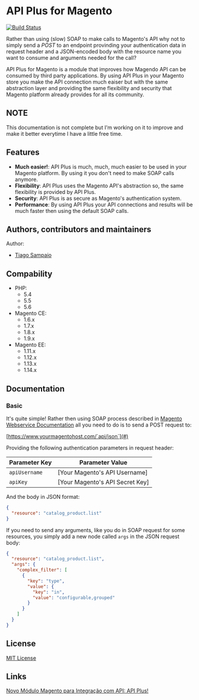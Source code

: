 # API Plus for Magento

[![Build Status](https://travis-ci.org/tiagosampaio/ApiPlus.svg?branch=master)](https://travis-ci.org/tiagosampaio/ApiPlus)

Rather than using (slow) SOAP to make calls to Magento's API why not to simply send a *POST* to an endpoint provinding your authentication data in request header and a JSON-encoded body with the resource name you want to consume and arguments needed for the call?

API Plus for Magento is a module that improves how Magendo API can be consumed by third party applications. By using API Plus in your Magento store you make the API connection much eaiser but with the same abstraction layer and providing the same flexibility and security that Magento platform already provides for all its community.

## NOTE

This documentation is not complete but I'm working on it to improve and make it better everytime I have a little free time.

## Features

- **Much easier!**: API Plus is much, much, much easier to be used in your Magento platform. By using it you don't need to make SOAP calls anymore.
- **Flexibility**: API Plus uses the Magento API's abstraction so, the same flexibility is provided by API Plus.
- **Security**: API Plus is as secure as Magento's authentication system.
- **Performance**: By using API Plus your API connections and results will be much faster then using the default SOAP calls.

## Authors, contributors and maintainers

Author:
- [Tiago Sampaio](http://tiagosampaio.com)

## Compability

- PHP: 
  - 5.4
  - 5.5
  - 5.6
- Magento CE: 
  - 1.6.x
  - 1.7.x
  - 1.8.x
  - 1.9.x
- Magento EE: 
  - 1.11.x
  - 1.12.x
  - 1.13.x
  - 1.14.x

## Documentation

### Basic

It's quite simple! Rather then using SOAP process described in [Magento Webservice Documentation](http://devdocs.magento.com/guides/m1x/api/soap/introduction.html) all you need to do is to send a POST request to:

[https://www.yourmagentohost.com/`api/json`](#)

Providing the following authentication parameters in request header:

Parameter Key | Parameter Value
--- | ---
`apiUsername` | [Your Magento's API Username]
`apiKey` | [Your Magento's API Secret Key]

And the body in JSON format:

```json
{
  "resource": "catalog_product.list"
}
```

If you need to send any arguments, like you do in SOAP request for some resources, you simply add a new node called `args` in the JSON request body:

```json
{
  "resource": "catalog_product.list",
  "args": {
    "complex_filter": [
      {
        "key": "type",
        "value": {
          "key": "in",
          "value": "configurable,grouped"
        }
      }
    ]
  }
}
```


## License

[MIT License](LICENSE.txt)

## Links

[Novo Módulo Magento para Integração com API: API Plus!](http://tiagosampaio.com/novo-modulo-magento-para-integracao-com-api-api-plus/)
